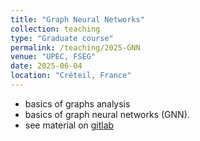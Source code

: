```yaml
---
title: "Graph Neural Networks"
collection: teaching
type: "Graduate course"
permalink: /teaching/2025-GNN
venue: "UPEC, FSEG"
date: 2025-06-04
location: "Créteil, France"
---
```


* basics of graphs analysis
* basics of graph neural networks (GNN).
* see material on [gitlab](https://gitlab.com/hazaa/gp_ia_gnn)
